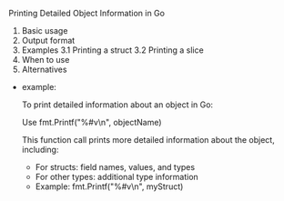 Printing Detailed Object Information in Go

1. Basic usage
2. Output format
3. Examples
   3.1 Printing a struct
   3.2 Printing a slice
4. When to use
5. Alternatives

- example:

  To print detailed information about an object in Go:

  Use fmt.Printf("%#v\n", objectName)

  This function call prints more detailed information about the object, including:

  - For structs: field names, values, and types
  - For other types: additional type information

  * Example:
    fmt.Printf("%#v\n", myStruct)
